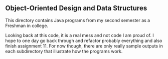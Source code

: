 ## Object-Oriented Design and Data Structures

This directory contains Java programs from my second semester as a Freshman in college.

Looking back at this code, it is a real mess and not code I am proud of. I hope to one day go back through and refactor probably everything and also finish assignment 11. For now though, there are only really sample outputs in each subdirectory that illustrate how the programs work.
